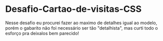 # Desafio-Cartao-de-visitas-CSS
Nesse desafio eu procurei fazer ao maximo de detalhes igual ao modelo, porém o gabarito não foi necessário ser tão "detalhista", mas curti todo o esforço pra deixalos bem parecido!
